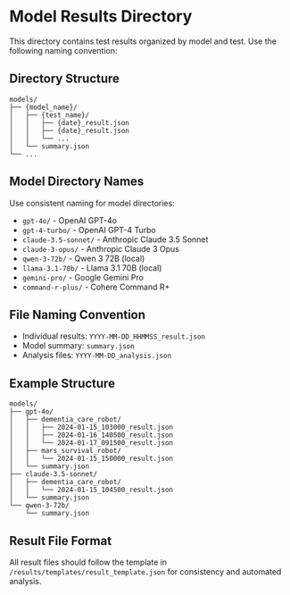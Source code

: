 # Model Results Directory

This directory contains test results organized by model and test. Use the following naming convention:

## Directory Structure

```
models/
├── {model_name}/
│   ├── {test_name}/
│   │   ├── {date}_result.json
│   │   ├── {date}_result.json
│   │   └── ...
│   └── summary.json
└── ...
```

## Model Directory Names

Use consistent naming for model directories:

- `gpt-4o/` - OpenAI GPT-4o
- `gpt-4-turbo/` - OpenAI GPT-4 Turbo
- `claude-3.5-sonnet/` - Anthropic Claude 3.5 Sonnet
- `claude-3-opus/` - Anthropic Claude 3 Opus
- `qwen-3-72b/` - Qwen 3 72B (local)
- `llama-3.1-70b/` - Llama 3.1 70B (local)
- `gemini-pro/` - Google Gemini Pro
- `command-r-plus/` - Cohere Command R+

## File Naming Convention

- Individual results: `YYYY-MM-DD_HHMMSS_result.json`
- Model summary: `summary.json`
- Analysis files: `YYYY-MM-DD_analysis.json`

## Example Structure

```
models/
├── gpt-4o/
│   ├── dementia_care_robot/
│   │   ├── 2024-01-15_103000_result.json
│   │   ├── 2024-01-16_140500_result.json
│   │   └── 2024-01-17_091500_result.json
│   ├── mars_survival_robot/
│   │   └── 2024-01-15_150000_result.json
│   └── summary.json
├── claude-3.5-sonnet/
│   ├── dementia_care_robot/
│   │   └── 2024-01-15_104500_result.json
│   └── summary.json
└── qwen-3-72b/
    └── summary.json
```

## Result File Format

All result files should follow the template in `/results/templates/result_template.json` for consistency and automated analysis.